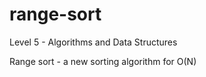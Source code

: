 # range-sort
<p>Level 5 - Algorithms and Data Structures</p>
<p>Range sort - a new sorting algorithm for O(N)</p>
